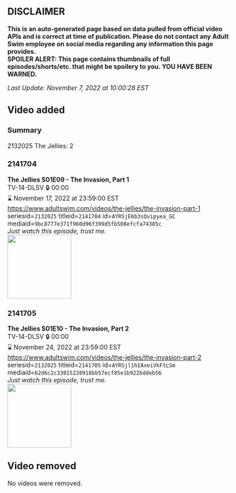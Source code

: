 ## DISCLAIMER
**This is an auto-generated page based on data pulled from official video APIs and is correct at time of publication. Please do not contact any Adult Swim employee on social media regarding any information this page provides.**  
**SPOILER ALERT: This page contains thumbnails of full episodes/shorts/etc. that might be spoilery to you. YOU HAVE BEEN WARNED.**  

_Last Update: November 7, 2022 at 10:00:28 EST_
## Video added
### Summary
2132025 The Jellies: 2  
### 2141704
**The Jellies S01E09 - The Invasion, Part 1**  
TV-14-DLSV 🔒 00:00  
⌛ November 17, 2022 at 23:59:00 EST  
https://www.adultswim.com/videos/the-jellies/the-invasion-part-1  
seriesid=`2132025` titleid=`2141704` id=`AYRSjE6b3sQvipyea_GC` mediaid=`9bc8777e371f960d96f399d5fb508efcfa74385c`  
_Just watch this episode, trust me._  
<a href="https://media.cdn.adultswim.com/uploads/20221107/thumbnails/2_22117942292-jellies_TheInvasion.jpeg"><img src="https://media.cdn.adultswim.com/uploads/20221107/thumbnails/2_22117942292-jellies_TheInvasion.jpeg" height="144px" /></a>
### 2141705
**The Jellies S01E10 - The Invasion, Part 2**  
TV-14-DLSV 🔒 00:00  
⌛ November 24, 2022 at 23:59:00 EST  
https://www.adultswim.com/videos/the-jellies/the-invasion-part-2  
seriesid=`2132025` titleid=`2141705` id=`AYRSjl1hIAxeiVkFtLSm` mediaid=`b2d6c2c33015228918bb57ecf85e1b922bddeb56`  
_Just watch this episode, trust me._  
<a href="https://media.cdn.adultswim.com/uploads/20221107/thumbnails/2_22117945446-jellies_TheInvasion.jpeg"><img src="https://media.cdn.adultswim.com/uploads/20221107/thumbnails/2_22117945446-jellies_TheInvasion.jpeg" height="144px" /></a>
## Video removed
No videos were removed.  
